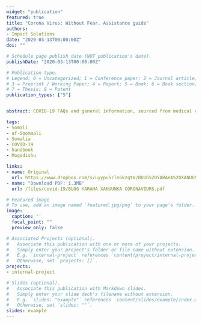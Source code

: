 ```yaml
---
widget: "publication"
featured: true
title: "Corona Virus: Without Fear. Assistance guide"
authors:
- Impact Solutions
date: "2020-03-13T00:00:00Z"
doi: ""

# Schedule page publish date (NOT publication's date).
publishDate: "2020-03-13T00:00:00Z"

# Publication type.
# Legend: 0 = Uncategorized; 1 = Conference paper; 2 = Journal article;
# 3 = Preprint / Working Paper; 4 = Report; 5 = Book; 6 = Book section;
# 7 = Thesis; 8 = Patent
publication_types: ["5"]


abstract: COVID-19 FAQs and general information, sourced from medical experts from CDC, WHO, and Somalia Ministry of Health.

tags:
- Somali
- af-Soomaali
- Somalia
- COVID-19
- handbook
- Mogadishu

links:
- name: Original
  url: https://www.dropbox.com/s/uyypu5rln6kzqtm/BUUG%20YARAHA%20XANUUNKA%20CORONAVIURS%20%281%29.pdf?dl=0
- name: "Download PDF: 1.3MB"
  url: /files/covid-19/BUUG YARAHA XANUUNKA CORONAVIURS.pdf

# Featured image
# To use, add an image named `featured.jpg/png` to your page's folder. 
image:
  caption: ''
  focal_point: ""
  preview_only: false

# Associated Projects (optional).
#   Associate this publication with one or more of your projects.
#   Simply enter your project's folder or file name without extension.
#   E.g. `internal-project` references `content/project/internal-project/index.md`.
#   Otherwise, set `projects: []`.
projects:
- internal-project

# Slides (optional).
#   Associate this publication with Markdown slides.
#   Simply enter your slide deck's filename without extension.
#   E.g. `slides: "example"` references `content/slides/example/index.md`.
#   Otherwise, set `slides: ""`.
slides: example
---
```



